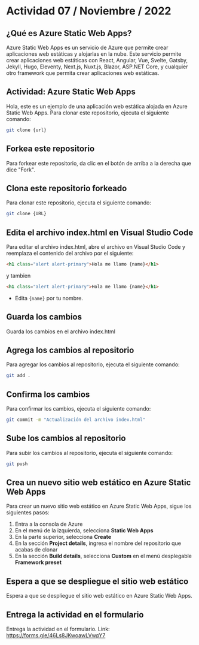 # Actividad 07 / Noviembre / 2022
## ¿Qué es Azure Static Web Apps?
Azure Static Web Apps es un servicio de Azure que permite crear aplicaciones web estáticas y alojarlas en la nube. Este servicio permite crear aplicaciones web estáticas con React, Angular, Vue, Svelte, Gatsby, Jekyll, Hugo, Eleventy, Next.js, Nuxt.js, Blazor, ASP.NET Core, y cualquier otro framework que permita crear aplicaciones web estáticas.

## Actividad: Azure Static Web Apps
Hola, este es un ejemplo de una aplicación web estática alojada en Azure Static Web Apps.
Para clonar este repositorio, ejecuta el siguiente comando:
```bash
git clone {url}
```

## Forkea este repositorio
Para forkear este repositorio, da clic en el botón de arriba a la derecha que dice "Fork".

## Clona este repositorio forkeado
Para clonar este repositorio, ejecuta el siguiente comando:
```bash
git clone {URL}
```

## Edita el archivo index.html en Visual Studio Code
Para editar el archivo index.html, abre el archivo en Visual Studio Code y reemplaza el contenido del archivo por el siguiente:
```html
<h1 class="alert alert-primary">Hola me llamo {name}</h1>
```
y tambien
```html
<h1 class="alert alert-primary">Hola me llamo {name}</h1>
```
- Edita `{name}` por tu nombre.

## Guarda los cambios
Guarda los cambios en el archivo index.html

## Agrega los cambios al repositorio
Para agregar los cambios al repositorio, ejecuta el siguiente comando:
```bash
git add .
```

## Confirma los cambios
Para confirmar los cambios, ejecuta el siguiente comando:
```bash
git commit -m "Actualización del archivo index.html"
```
<!-- ### Crea un repositorio en GitHub
Para crear un repositorio en GitHub, sigue los siguientes pasos:
1. Entra a [GitHub](github.com)
2. Entra a tu cuenta de GitHub
3. Entra a la sección de Repositorios
4. Da click en el botón **New**
5. Ingresa el nombre del repositorio: **week-8-azure-static-web**
6. Da click en el botón **Create repository** -->

<!-- ### Agrega el repositorio remoto a tu repositorio local
Para agregar el repositorio remoto a tu repositorio local, ejecuta el siguiente comando:
```bash
git remote add origin {url}
``` -->

## Sube los cambios al repositorio
Para subir los cambios al repositorio, ejecuta el siguiente comando:
```bash
git push
```

## Crea un nuevo sitio web estático en Azure Static Web Apps
Para crear un nuevo sitio web estático en Azure Static Web Apps, sigue los siguientes pasos:
1. Entra a la consola de Azure
2. En el menú de la izquierda, selecciona **Static Web Apps**
3. En la parte superior, selecciona **Create**
4. En la sección **Project details**, ingresa el nombre del repositorio que acabas de clonar
5. En la sección **Build details**, selecciona **Custom** en el menú desplegable **Framework preset**

## Espera a que se despliegue el sitio web estático
Espera a que se despliegue el sitio web estático en Azure Static Web Apps.

## Entrega la actividad en el formulario
Entrega la actividad en el formulario.
Link: https://forms.gle/46Ls8JKwoawLVwpY7

